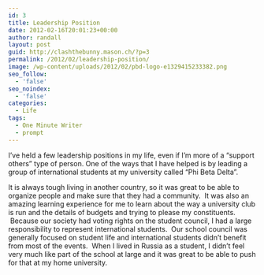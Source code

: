 ```yaml
---
id: 3
title: Leadership Position
date: 2012-02-16T20:01:23+00:00
author: randall
layout: post
guid: http://clashthebunny.mason.ch/?p=3
permalink: /2012/02/leadership-position/
image: /wp-content/uploads/2012/02/pbd-logo-e1329415233382.png
seo_follow:
  - 'false'
seo_noindex:
  - 'false'
categories:
  - Life
tags:
  - One Minute Writer
  - prompt
---
```

I&#8217;ve held a few leadership positions in my life, even if I&#8217;m more of a &#8220;support others&#8221; type of person. One of the ways that I have helped is by leading a group of international students at my university called &#8220;Phi Beta Delta&#8221;.
  
<!--more-->


  
It is always tough living in another country, so it was great to be able to organize people and make sure that they had a community.  It was also an amazing learning experience for me to learn about the way a university club is run and the details of budgets and trying to please my constituents.  Because our society had voting rights on the student council, I had a large responsibility to represent international students.  Our school council was generally focused on student life and international students didn&#8217;t benefit from most of the events.  When I lived in Russia as a student, I didn&#8217;t feel very much like part of the school at large and it was great to be able to push for that at my home university.
